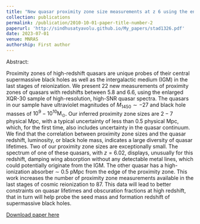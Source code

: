 ```yaml
---
title: "New quasar proximity zone size measurements at z 6 using the enlarged XQR-30 sample"
collection: publications
permalink: /publication/2010-10-01-paper-title-number-2
paperurl: 'http://sindhusatyavolu.github.io/My_papers/stad1326.pdf'
date: 2023-07-01
venue: MNRAS
authorship: First author
---
```

Abstract:

Proximity zones of high-redshift quasars are unique probes of their central supermassive black holes as well as the intergalactic medium (IGM) in the last stages of reionization. We present 22 new measurements of proximity zones of quasars with redshifts between 5.8 and 6.6, using the enlarged XQR-30 sample of high-resolution, high-SNR quasar spectra. The quasars in our sample have ultraviolet magnitudes of $M_{1450} \sim -27$ and black hole masses of $10^9-10^{10}\mathrm{M}_{\odot}$. Our inferred proximity zone sizes are $2-7$ physical Mpc, with a typical uncertainty of less than 0.5 physical Mpc, which, for the first time, also includes uncertainty in the quasar continuum. We find that the correlation between proximity zone sizes and the quasar redshift, luminosity, or black hole mass, indicates a large diversity of quasar lifetimes. Two of our proximity zone sizes are exceptionally small. The spectrum of one of these quasars, with $z = 6.02$, displays, unusually for this redshift, damping wing absorption without any detectable metal lines, which could potentially originate from the IGM. The other quasar has a high-ionization absorber $\sim$ 0.5 pMpc from the edge of the proximity zone. This work increases the number of proximity zone measurements available in the last stages of cosmic reionization to 87. This data will lead to better constraints on quasar lifetimes and obscuration fractions at high redshift, that in turn will help probe the seed mass and formation redshift of supermassive black holes.

[Download paper here](http://sindhusatyavolu.github.io/My_papers/stad1326.pdf)

